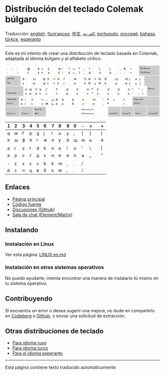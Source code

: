 # Distribución del teclado Colemak búlgaro

Traducción: [english](README.md), [български](README.bg.md), [中文](README.zh-CN.md), [العربية](README.ar.md), [português](README.pt.md), [русский](README.ru.md), [bahasa](README.id.md), [türkçe](README.tr.md), [esperanto](README.eo.md)

---

Este es mi intento de crear una distribución de teclado basada en Colemak, adaptada al idioma búlgaro y al alfabeto cirílico.

![Vista previa del Colemak búlgaro](./media/preview.png)

| 1 | 2 | 3 | 4 | 5 | 6 | 7 | 8 | 9 | 0 | - | = |   | + |
|:- |:- |:- |:- |:- |:- |:- |:- |:- |:- |:- |:- |:- |:- |
| q | w | f | p | g | j | l | u | y | ; |\[ |\] |   |\} |
| я | ш | ф | п | г | ж | л | у | й | щ | ю | ь |   | ѝ |
|   |   |   |   |   |   |   |   |   |   |   |   |   |   |
| a | r | s | t | d | h | n | e | i | o | ' |\\ |   |\| |
| а | р | с | т | д | х | н | е | и | о | ъ | „ |   | “ |
|   |   |   |   |   |   |   |   |   |   |   |   |   |   |
| - | z | x | c | v | b | k | m | , | . | / |   |   |   |
| ѝ | з | ч | ц | в | б | к | м | , | . | / |   |   |   |

## Enlaces

* [Página principal](https://salif.github.io/colemak-bg/)
* [Código fuente](https://codeberg.org/salif/colemak-bg)
* [Discusiones (Github)](https://github.com/salif/colemak-bg/discussions)
* [Sala de chat (Element/Matrix)](https://matrix.to/#/#salif-colemak:mozilla.org)

## Instalando

### Instalación en Linux

Ver esta página: [LINUX.es.md](./LINUX.es.md)

### Instalación en otros sistemas operativos

No puedo ayudarte, intenta encontrar una manera de instalarlo tú mismo en tu sistema operativo.

## Contribuyendo

Si encuentra un error o desea sugerir una mejora, no dude en compartirlo en [Codeberg] o [Github], o enviar una solicitud de extracción.

[Github]: https://github.com/salif/colemak-bg/discussions
[Codeberg]: https://codeberg.org/salif/colemak-bg/issues

## Otras distribuciones de teclado

* [Para idioma ruso](https://salif.github.io/colemak-ru/)
* [Para idioma turco](https://salif.github.io/colemak-tr/)
* [Para el idioma esperanto](https://salif.github.io/colemak-eo/)

---

Esta página contiene texto traducido automáticamente
